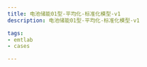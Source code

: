 ```yaml
---
title: 电池储能01型-平均化-标准化模型-v1
description: 电池储能01型-平均化-标准化模型-v1

tags:
- emtlab
- cases

---
```


<!-- import DocCardList from '@theme/DocCardList';

<DocCardList /> -->